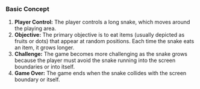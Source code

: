 ### Basic Concept
1. **Player Control:** The player controls a long snake, which moves around the playing area.
2. **Objective:** The primary objective is to eat items (usually depicted as fruits or dots) that appear at random positions. Each time the snake eats an item, it grows longer.
3. **Challenge:** The game becomes more challenging as the snake grows because the player must avoid the snake running into the screen boundaries or into itself.
4. **Game Over:** The game ends when the snake collides with the screen boundary or itself.